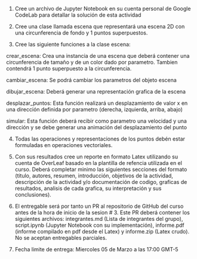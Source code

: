 1. Cree un archivo de Jupyter Notebook en su cuenta personal de Google CodeLab para detallar la solución de esta actividad

2. Cree una clase llamada escena que representará una escena 2D con una circunferencia de fondo y 1 puntos superpuestos.

3. Cree las siguiente funciones a la clase escena: 

crear_escena: Crea una instancia de una escena que deberá contener una circunferencia de tamaño y de un color dado por parametro. Tambien contendrá 1 punto superpuesto a la circunferencia.

cambiar_escena: Se podrá cambiar los parametros del objeto escena

dibujar_escena: Deberá generar una representación grafica de la escena

desplazar_puntos: Esta función realizará un desplazamiento de valor x en una dirección definida por parametro (derecha, izquierda, arriba, abajo)

simular: Esta función deberá recibir como parametro una velocidad y una dirección y se debe generar una animación del desplazamiento del punto

4. Todas las operaciones y representaciones de los puntos debén estar formuladas en operaciones vectoriales.

5. Con sus resultados cree un reporte en formato Latex utilizando su cuenta de OverLeaf basado en la plantilla de refencia utilizada en el curso. Deberá completar minimo las siguientes secciones del formato (titulo, autores, resumen, introducción, objetivos de la actividad, descripción de la actividad y/o documentación de codigo, graficas de resultados, analisis de cada grafica, su interpretación y sus conclusiones).

6. El entregable será por tanto un PR al repositorio de GitHub del curso antes de la hora de inicio de la sesion # 3. Este PR deberá contener los siguientes archivos: integrantes.md (Lista de integrantes del grupo), script.ipynb (Jupyter Notebook con su implementación), informe.pdf (informe compilado en pdf desde el Latex) y informe.zip (Latex crudo). No se aceptan entregables parciales.

7. Fecha limite de entrega: Miercoles 05 de Marzo a las 17:00 GMT-5
